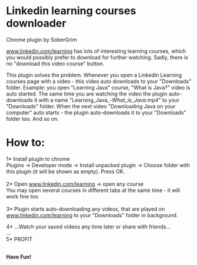 # Linkedin learning courses downloader
Chrome plugin by SoberGrim

www.linkedin.com/learning has lots of interesting learning courses, which you would possibly prefer to download for further watching.
Sadly, there is no "download this video course" button.

This plugin solves the problem. Whenever you open a Linkedin Learning courses page with a video - this video auto downloads to your "Downloads" folder.
Example: you open "Learning Java" course, "What is Java?" video is auto started. The same time you are watching the video the plugin auto-downloads it with a name "Learning_Java_-_What_is_Java_.mp4" to
your "Downloads" folder. When the next video "Downloading Java on your computer" auto starts - the plugin auto-downloads it to your "Downloads" folder too. And so on.


# How to:
1* Install plugin to chrome<br>
Plugins -> Developer mode -> Install unpacked plugin -> Choose folder with this plugin (it will be shown as empty). Press OK.<br><br>
2* Open www.linkedin.com/learning -> open any course<br> 
You may open several courses in different tabs at the same time - it will work fine too<br><br>
3* Plugin starts auto-downloading any videos, that are played on www.linkedin.com/learning to your "Downloads" folder in background.<br>

4* ...Watch your saved videos any time later or share with friends...<br>
...<br>
5* PROFIT<br><br>

<b>Have Fun!<b>


